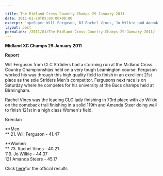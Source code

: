 ```yaml
---

title: The Midland Cross Country Champs 29 January 2011
date: 2011-01-29T09:00:00+00:00
excerpt: '<p>Super Will Ferguson, DJ Rachel Vines, Jo Wilkie and Amanda Steers did the Striders proud at the prestigious, high quality Midland XC championships held at Leamington. Click on the links below to find out how they got on, Brendan Ward (Club Chairman) Midland XC Champs Photos Report Results</p>'
layout: post
permalink: /2011/01/The-Midland-Cross-Country-Champs-29-January-2011/
---
```

**Midland XC Champs 29 January 2011**



 </p> 

**Report**

Will Ferguson from CLC Strtiders had a storming run at the Midland Cross Country Championships held on a very tough Leamington course. Ferguson worked his way through this high quality field to finish in an excellent 21st place as the sole Striders Men's competitor. Fergusons next race is on Saturday where he competes for his university at the Bucs champs held at Birmingham. 

Rachel Vines was the leading CLC lady finishing in 73rd place with Jo Wilkie on the comeback trail finishing in a solid 119th and Amanda Steer doing well to finish 121st in a high class Women's field.

Brendan

**Men  
** 21. Will Ferguson - 41.47

**Women  
** 73. Rachel Vines - 40.21  
119. Jo Wilkie - 44.37  
121 Amanda Steers - 45.17 

Click <a href="https://www.midlandathletics.org.uk/PDFS/2011_RES_110129_MidCChampsLeamington.pdf" target="_blank" rel="nofollow">here</a>for the official results